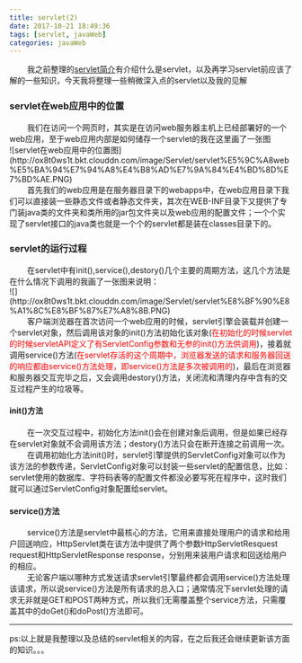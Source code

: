 ```yaml
---
title: servlet(2)
date: 2017-10-21 18:49:36
tags: [servlet, javaWeb]
categories: javaWeb
---
```

&nbsp;&nbsp;&nbsp;&nbsp;&nbsp;&nbsp;&nbsp;&nbsp;我之前整理的[servlet简介](http://wangshiyibazhang.club/2017/10/16/javaWeb-servlet-1/#more)有介绍什么是servlet，以及再学习servlet前应该了解的一些知识，今天我将整理一些稍微深入点的servlet以及我的见解

<!--more-->
<h3>servlet在web应用中的位置</h3>
&nbsp;&nbsp;&nbsp;&nbsp;&nbsp;&nbsp;&nbsp;&nbsp;我们在访问一个网页时，其实是在访问web服务器主机上已经部署好的一个web应用，至于web应用内部是如何储存一个servlet的我在这里画了一张图<br/>
![servlet在web应用中的位置图](http://ox8t0ws1t.bkt.clouddn.com/image/Servlet/servlet%E5%9C%A8web%E5%BA%94%E7%94%A8%E4%B8%AD%E7%9A%84%E4%BD%8D%E7%BD%AE.PNG)<br/>
&nbsp;&nbsp;&nbsp;&nbsp;&nbsp;&nbsp;&nbsp;&nbsp;首先我们的web应用是在服务器目录下的webapps中，在web应用目录下我们可以直接装一些静态文件或者静态文件夹，其次在WEB-INF目录下又提供了专门装java类的文件夹和类所用的jar包文件夹以及web应用的配置文件；一个个实现了servlet接口的java类也就是一个个的servlet都是装在classes目录下的。
<h3>servlet的运行过程</h3>
&nbsp;&nbsp;&nbsp;&nbsp;&nbsp;&nbsp;&nbsp;&nbsp;在servlet中有init(),service(),destory()几个主要的周期方法，这几个方法是在什么情况下调用的我画了一张图来说明：<br/>![](http://ox8t0ws1t.bkt.clouddn.com/image/Servlet/servlet%E8%BF%90%E8%A1%8C%E8%BF%87%E7%A8%8B.PNG)<br/>
&nbsp;&nbsp;&nbsp;&nbsp;&nbsp;&nbsp;&nbsp;&nbsp;客户端浏览器在首次访问一个web应用的时候，servlet引擎会装载并创建一个servlet对象，然后调用该对象的init()方法初始化该对象(<font color="red">在初始化的时候servlet的时候servletAPI定义了有ServletConfig参数和无参的init()方法供调用</font>)，接着就调用service()方法(<font color="red">在servlet存活的这个周期中，浏览器发送的请求和服务器回送的响应都由service()方法处理，即service()方法是多次被调用的</font>)，最后在浏览器和服务器交互完毕之后，又会调用destory()方法，关闭流和清理内存中含有的交互过程产生的垃圾等。<br/>
<h4>init()方法</h4>
&nbsp;&nbsp;&nbsp;&nbsp;&nbsp;&nbsp;&nbsp;&nbsp;在一次交互过程中，初始化方法init()会在创建对象后调用，但是如果已经存在servlet对象就不会调用该方法；destory()方法只会在断开连接之前调用一次。<br/>
&nbsp;&nbsp;&nbsp;&nbsp;&nbsp;&nbsp;&nbsp;&nbsp;在调用初始化方法init()时，servlet引擎提供的ServletConfig对象可以作为该方法的参数传递，ServletConfig对象可以封装一些servlet的配置信息，比如：servlet使用的数据库、字符码表等的配置文件都没必要写死在程序中，这时我们就可以通过ServletConfig对象配置给servlet。
<h4>service()方法</h4>
&nbsp;&nbsp;&nbsp;&nbsp;&nbsp;&nbsp;&nbsp;&nbsp;service()方法是servlet中最核心的方法，它用来直接处理用户的请求和给用户回送响应，HttpServlet类在该方法中提供了两个参数HttpServletResquest request和HttpServletResponse response，分别用来装用户请求和回送给用户的相应。<br/>
&nbsp;&nbsp;&nbsp;&nbsp;&nbsp;&nbsp;&nbsp;&nbsp;无论客户端以哪种方式发送请求servlet引擎最终都会调用service()方法处理该请求，所以说service()方法是所有请求的总入口；通常情况下servlet处理的请求无非就是GET和POST两种方式，所以我们无需覆盖整个service方法，只需覆盖其中的doGet()和doPost()方法即可。

<hr/>
ps:以上就是我整理以及总结的servlet相关的内容，在之后我还会继续更新该方面的知识。。。














